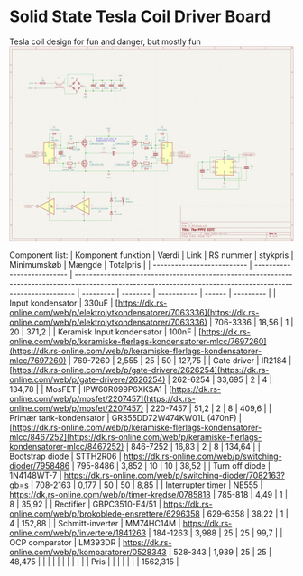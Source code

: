 # Solid State Tesla Coil Driver Board
 Tesla coil design for fun and danger, but mostly fun
![Schematic](schematic.png?raw=true "Schematic")

Component list:
| Komponent funktion         | Værdi                      | Link                                                                                                                                                         | RS nummer | stykpris | Minimumskøb | Mængde | Totalpris |
| -------------------------- | -------------------------- | ------------------------------------------------------------------------------------------------------------------------------------------------------------ | --------- | -------- | ----------- | ------ | --------- |
| Input kondensator          | 330uF                      | [https://dk.rs-online.com/web/p/elektrolytkondensatorer/7063336](https://dk.rs-online.com/web/p/elektrolytkondensatorer/7063336)                             | 706-3336  | 18,56    | 1           | 20     | 371,2     |
| Keramisk Input kondensator | 100nF                      | [https://dk.rs-online.com/web/p/keramiske-flerlags-kondensatorer-mlcc/7697260](https://dk.rs-online.com/web/p/keramiske-flerlags-kondensatorer-mlcc/7697260) | 769-7260  | 2,555    | 25          | 50     | 127,75    |
| Gate driver                | IR2184                     | [https://dk.rs-online.com/web/p/gate-drivere/2626254](https://dk.rs-online.com/web/p/gate-drivere/2626254)                                                   | 262-6254  | 33,695   | 2           | 4      | 134,78    |
| MosFET                     | IPW60R099P6XKSA1           | [https://dk.rs-online.com/web/p/mosfet/2207457](https://dk.rs-online.com/web/p/mosfet/2207457)                                                               | 220-7457  | 51,2     | 2           | 8      | 409,6     |
| Primær tank-kondensator    | GR355DD72W474KW01L (470nF) | [https://dk.rs-online.com/web/p/keramiske-flerlags-kondensatorer-mlcc/8467252](https://dk.rs-online.com/web/p/keramiske-flerlags-kondensatorer-mlcc/8467252) | 846-7252  | 16,83    | 2           | 8      | 134,64    |
| Bootstrap diode            | STTH2R06                   | https://dk.rs-online.com/web/p/switching-dioder/7958486                                                                                                      | 795-8486  | 3,852    | 10          | 10     | 38,52     |
| Turn off diode             | 1N4148WT-7                 | https://dk.rs-online.com/web/p/switching-dioder/7082163?gb=s                                                                                                 | 708-2163  | 0,177    | 50          | 50     | 8,85      |
| Interrupter timer          | NE555                      | https://dk.rs-online.com/web/p/timer-kredse/0785818                                                                                                          | 785-818   | 4,49     | 1           | 8      | 35,92     |
| Rectifier                  | GBPC3510-E4/51             | https://dk.rs-online.com/web/p/brokoblede-ensrettere/6296358                                                                                                 | 629-6358  | 38,22    | 1           | 4      | 152,88    |
| Schmitt-inverter           | MM74HC14M                  | https://dk.rs-online.com/web/p/invertere/1841263                                                                                                             | 184-1263  | 3,988    | 25          | 25     | 99,7      |
| OCP comparator             | LM393DR                    | https://dk.rs-online.com/web/p/komparatorer/0528343                                                                                                          | 528-343   | 1,939    | 25          | 25     | 48,475    |
|                            |                            |                                                                                                                                                              |           |          |             |        |           |
| Pris                       |                            |                                                                                                                                                              |           |          |             |        | 1562,315  |